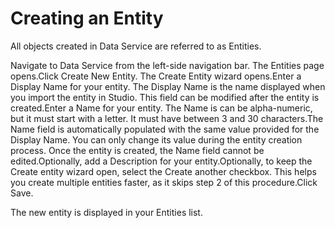 ﻿---
sidebar_position: 1
---

# Creating an Entity

All objects created in Data Service are referred to as Entities.

Navigate to Data Service from the left-side navigation bar. The Entities page opens.Click Create New Entity. The Create Entity wizard opens.Enter a Display Name for your entity. The Display Name is the name displayed when you import the entity in Studio. This field can be modified after the entity is created.Enter a Name for your entity. The Name is can be alpha-numeric, but it must start with a letter. It must have between 3 and 30 characters.The Name field is automatically populated with the same value provided for the Display Name. You can only change its value during the entity creation process. Once the entity is created, the Name field cannot be edited.Optionally, add a Description for your entity.Optionally, to keep the Create entity wizard open, select the Create another checkbox. This helps you create multiple entities faster, as it skips step 2 of this procedure.Click Save.

The new entity is displayed in your Entities list.
